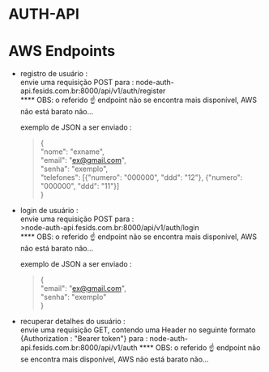 # AUTH-API

# AWS Endpoints

- registro de usuário : <br />
  envie uma requisição POST para : node-auth-api.fesids.com.br:8000/api/v1/auth/register <br />
  **** OBS: o referido ☝️ endpoint não se encontra mais disponível, AWS não está barato não...

  exemplo de JSON a ser enviado :
  > { <br />
    "nome": "exname", <br />
    "email": "ex@gmail.com", <br />
    "senha": "exemplo", <br />
    "telefones": [{"numero": "000000", "ddd": "12"}, {"numero": "000000", "ddd": "11"}]<br />
  }
  

- login de usuário : <br />
  envie uma requisição POST para : <br /> >node-auth-api.fesids.com.br:8000/api/v1/auth/login <br />
   **** OBS: o referido ☝️ endpoint não se encontra mais disponível, AWS não está barato não...
  

   exemplo de JSON a ser enviado :
    > {<br />
      "email": "ex@gmail.com",<br />
      "senha": "exemplo"<br />
    }


- recuperar detalhes do usuário : <br />
     envie uma requisição GET, contendo uma Header no seguinte formato {Authorization : "Bearer token"}   para : node-auth-api.fesids.com.br:8000/api/v1/auth
    **** OBS: o referido ☝️ endpoint não se encontra mais disponível, AWS não está barato não...


  
